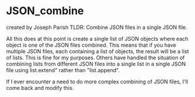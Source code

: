 # JSON_combine
created by Joseph Parish
TLDR: Combine JSON files in a single JSON file. 

All this does at this point is create a single list of JSON objects where each object is one of the JSON files combined. This means that if you have multiple JSON files, each containing a list of objects, the result will be a list of lists. This is fine for my purposes. Others have handled the situation of combining lists from different JSON files into a single list in a single JSON file using list.extend" rather than "list.append". 

If I ever encounter a need to do more complex combining of JSON files, I'll come back and modify this.
